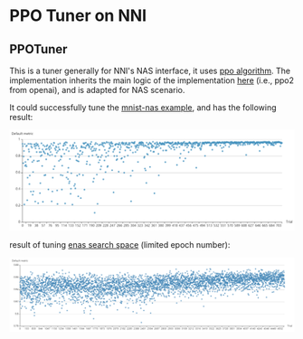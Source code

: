 PPO Tuner on NNI
===

## PPOTuner

This is a tuner generally for NNI's NAS interface, it uses [ppo algorithm](https://arxiv.org/abs/1707.06347). The implementation inherits the main logic of the implementation [here](https://github.com/openai/baselines/tree/master/baselines/ppo2) (i.e., ppo2 from openai), and is adapted for NAS scenario.

It could successfully tune the [mnist-nas example](https://github.com/microsoft/nni/tree/master/examples/trials/mnist-nas), and has the following result:

![](../../img/ppo_mnist.png)

result of tuning [enas search space](https://github.com/microsoft/nni/tree/master/examples/trials/nas_cifar10) (limited epoch number):

![](../../img/ppo_cifar10.png)
